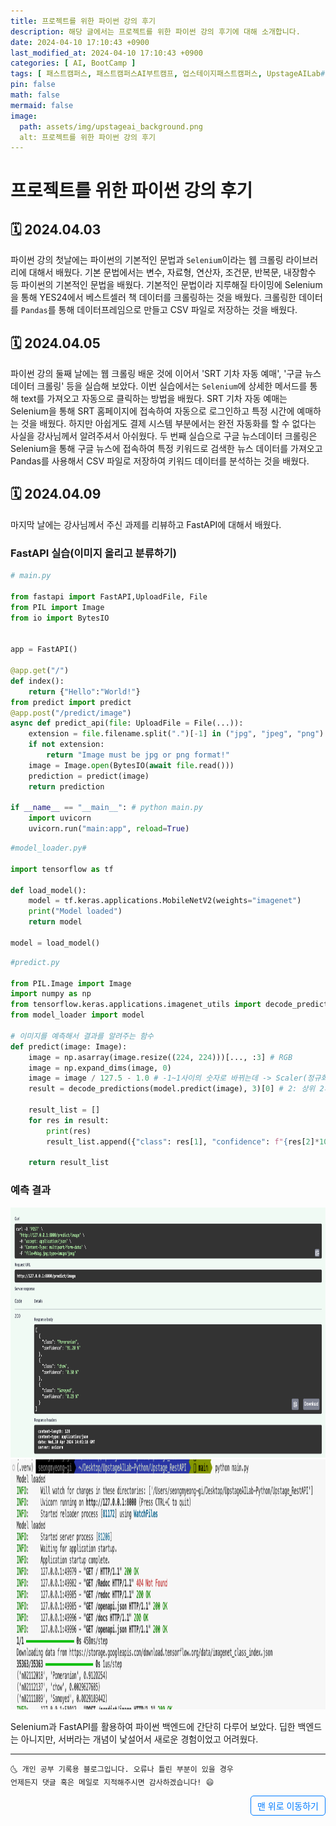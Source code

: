 ```yaml
---
title: 프로젝트를 위한 파이썬 강의 후기
description: 해당 글에서는 프로젝트를 위한 파이썬 강의 후기에 대해 소개합니다.
date: 2024-04-10 17:10:43 +0900
last_modified_at: 2024-04-10 17:10:43 +0900
categories: [ AI, BootCamp ]
tags: [ 패스트캠퍼스, 패스트캠퍼스AI부트캠프, 업스테이지패스트캠퍼스, UpstageAILab#국비지원, 패스트캠퍼스업스테이지에이아이랩, 패스트캠퍼스업스테이지부트캠프 ]
pin: false
math: false
mermaid: false
image:
  path: assets/img/upstageai_background.png
  alt: 프로젝트를 위한 파이썬 강의 후기
---
```


# 프로젝트를 위한 파이썬 강의 후기
## 🗓️ 2024.04.03
파이썬 강의 첫날에는 파이썬의 기본적인 문법과 `Selenium`이라는 웹 크롤링 라이브러리에 대해서 배웠다. 기본 문법에서는 변수, 자료형, 연산자, 조건문, 반복문, 내장함수 등 파이썬의 기본적인 문법을 배웠다. 기본적인 문법이라 지루해질 타이밍에 Selenium을 통해 YES24에서 베스트셀러 책 데이터를 크롤링하는 것을 배웠다. 크롤링한 데이터를 `Pandas`를 통해 데이터프레임으로 만들고 CSV 파일로 저장하는 것을 배웠다.

## 🗓️ 2024.04.05
파이썬 강의 둘째 날에는 웹 크롤링 배운 것에 이어서 'SRT 기차 자동 예매', '구글 뉴스데이터 크롤링' 등을 실습해 보았다. 이번 실습에서는 `Selenium`에 상세한 메서드를 통해 text를 가져오고 자동으로 클릭하는 방법을 배웠다. SRT 기차 자동 예매는 Selenium을 통해 SRT 홈페이지에 접속하여 자동으로 로그인하고 특정 시간에 예매하는 것을 배웠다. 하지만 아쉽게도 결제 시스템 부분에서는 완전 자동화를 할 수 없다는 사실을 강사님께서 알려주셔서 아쉬웠다. 두 번째 실습으로 구글 뉴스데이터 크롤링은 Selenium을 통해 구글 뉴스에 접속하여 특정 키워드로 검색한 뉴스 데이터를 가져오고 Pandas를 사용해서 CSV 파일로 저장하여 키워드 데이터를 분석하는 것을 배웠다.

## 🗓️ 2024.04.09
마지막 날에는 강사님께서 주신 과제를 리뷰하고 FastAPI에 대해서 배웠다.

### FastAPI 실습(이미지 올리고 분류하기)
```python
# main.py

from fastapi import FastAPI,UploadFile, File 
from PIL import Image
from io import BytesIO


app = FastAPI()

@app.get("/")
def index():
    return {"Hello":"World!"}
from predict import predict
@app.post("/predict/image")
async def predict_api(file: UploadFile = File(...)):
    extension = file.filename.split(".")[-1] in ("jpg", "jpeg", "png")
    if not extension:
        return "Image must be jpg or png format!"
    image = Image.open(BytesIO(await file.read()))
    prediction = predict(image)
    return prediction

if __name__ == "__main__": # python main.py
    import uvicorn
    uvicorn.run("main:app", reload=True)
```

```python
#model_loader.py#

import tensorflow as tf

def load_model():
    model = tf.keras.applications.MobileNetV2(weights="imagenet")
    print("Model loaded")
    return model

model = load_model()
```

```python
#predict.py

from PIL.Image import Image
import numpy as np
from tensorflow.keras.applications.imagenet_utils import decode_predictions
from model_loader import model

# 이미지를 예측해서 결과를 알려주는 함수
def predict(image: Image):
    image = np.asarray(image.resize((224, 224)))[..., :3] # RGB
    image = np.expand_dims(image, 0)
    image = image / 127.5 - 1.0 # -1~1사이의 숫자로 바뀌는데 -> Scaler(정규화)
    result = decode_predictions(model.predict(image), 3)[0] # 2: 상위 2개의 결과 반환

    result_list = []
    for res in result:
        print(res)
        result_list.append({"class": res[1], "confidence": f"{res[2]*100:0.2f} %"})

    return result_list
```

### 예측 결과
<img src="https://github.com/SUNGMYEONGGI/image/blob/main/predict_2.png?raw=true" width="650" height="400">
<img src="https://github.com/SUNGMYEONGGI/image/blob/main/predict_terminal.png?raw=true" width="650" height="400">


Selenium과 FastAPI를 활용하여 파이썬 백엔드에 간단히 다루어 보았다. 딥한 백엔드는 아니지만, 서버라는 개념이 낯설어서 새로운 경험이었고 어려웠다.


***
    🌜 개인 공부 기록용 블로그입니다. 오류나 틀린 부분이 있을 경우 
    언제든지 댓글 혹은 메일로 지적해주시면 감사하겠습니다! 😄


<a href="#" style="display: inline-block; padding: 5px 10px; color: #007bff; text-decoration: none; border: 0.5px solid #007bff; border-radius: 5px; float: right;">맨 위로 이동하기</a>